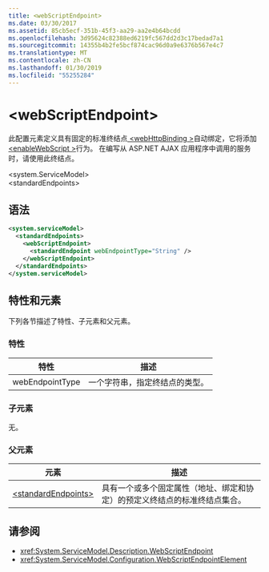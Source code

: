 ```yaml
---
title: <webScriptEndpoint>
ms.date: 03/30/2017
ms.assetid: 85cb5ecf-351b-45f3-aa29-aa2e4b64bcdd
ms.openlocfilehash: 3d95624c82388ed6219fc567dd2d3c17bedad7a1
ms.sourcegitcommit: 14355b4b2fe5bcf874cac96d0a9e6376b567e4c7
ms.translationtype: MT
ms.contentlocale: zh-CN
ms.lasthandoff: 01/30/2019
ms.locfileid: "55255284"
---
```

# <a name="webscriptendpoint"></a>\<webScriptEndpoint>
此配置元素定义具有固定的标准终结点[ \<webHttpBinding >](../../../../../docs/framework/configure-apps/file-schema/wcf/webhttpbinding.md)自动绑定，它将添加[ \<enableWebScript >](../../../../../docs/framework/configure-apps/file-schema/wcf/enablewebscript.md)行为。 在编写从 ASP.NET AJAX 应用程序中调用的服务时，请使用此终结点。  
  
\<system.ServiceModel>  
\<standardEndpoints>  
  
## <a name="syntax"></a>语法  
  
```xml  
<system.serviceModel>
  <standardEndpoints>
    <webScriptEndpoint>
      <standardEndpoint webEndpointType="String" />
    </webScriptEndpoint>
  </standardEndpoints>
</system.serviceModel>
```  
  
## <a name="attributes-and-elements"></a>特性和元素  
 下列各节描述了特性、子元素和父元素。  
  
### <a name="attributes"></a>特性  
  
|特性|描述|  
|---------------|-----------------|  
|webEndpointType|一个字符串，指定终结点的类型。|  
  
### <a name="child-elements"></a>子元素  
 无。  
  
### <a name="parent-elements"></a>父元素  
  
|元素|描述|  
|-------------|-----------------|  
|[\<standardEndpoints>](../../../../../docs/framework/configure-apps/file-schema/wcf/standardendpoints.md)|具有一个或多个固定属性（地址、绑定和协定）的预定义终结点的标准终结点集合。|  
  
## <a name="see-also"></a>请参阅
- <xref:System.ServiceModel.Description.WebScriptEndpoint>
- <xref:System.ServiceModel.Configuration.WebScriptEndpointElement>
